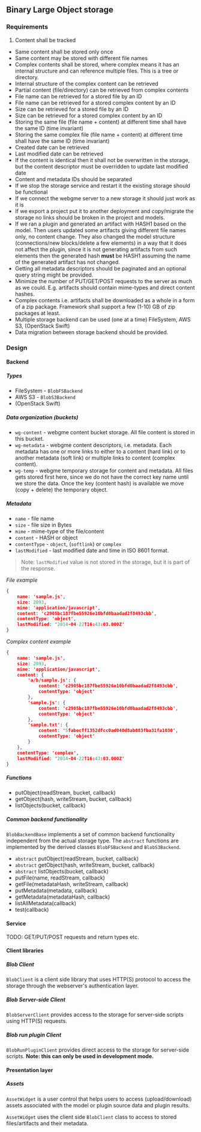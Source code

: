 
## Binary Large Object storage ##

### Requirements ###

1. Content shall be tracked
* Same content shall be stored only once
* Same content may be stored with different file names
* Complex contents shall be stored, where complex means it has an internal structure and can reference multiple files. This is a tree or directory.
* Internal structure of the complex content can be retrieved
* Partial content (file/directory) can be retrieved from complex contents
* File name can be retrieved for a stored file by an ID
* File name can be retrieved for a stored complex content by an ID
* Size can be retrieved for a stored file by an ID
* Size can be retrieved for a stored complex content by an ID
* Storing the same file (file name + content) at different time shall have the same ID (time invariant)
* Storing the same complex file (file name + content) at different time shall have the same ID (time invariant)
* Created date can be retrieved
* Last modified date can be retrieved
* If the content is identical then it shall not be overwritten in the storage, but the content descriptor must be overridden to update last modified date
* Content and metadata IDs should be separated
* If we stop the storage service and restart it the existing storage should be functional
* If we connect the webgme server to a new storage it should just work as it is
* If we export a project put it to another deployment and copy/migrate the storage no links should be broken in the project and models.
* If we ran a plugin and generated an artifact with HASH1 based on the model. Then users updated some artifacts giving different file names only, no content change. They also changed the model structure (connections/new blocks/delete a few elements) in a way that it does not affect the plugin, since it is not generating artifacts from such elements then the generated hash __must__ be HASH1 assuming the name of the generated artifact has not changed.
* Getting all metadata descriptors should be paginated and an optional query string might be provided.
* Minimize the number of PUT/GET/POST requests to the server as much as we could. E.g. artifacts should contain mime-types and direct content hashes.
* Complex contents i.e. artifacts shall be downloaded as a whole in a form of a zip package. Framework shall support a few (1-10) GB of zip packages at least.
* Multiple storage backend can be used (one at a time) FileSystem, AWS S3, (OpenStack Swift)
* Data migration between storage backend should be provided.


### Design ###

#### Backend ####

##### Types #####

* FileSystem - `BlobFSBackend`
* AWS S3 - `BlobS3Backend`
* (OpenStack Swift)

##### Data organization (buckets) #####

* `wg-content` - webgme content bucket storage. All file content is stored in this bucket.
* `wg-metadata` - webgme content descriptors, i.e. metadata. Each metadata has one or more links to either to a content (hard link) or to another metadata (soft link) or multiple links to content (complex content).
* `wg-temp` - webgme temporary storage for content and metadata. All files gets stored first here, since we do not have the correct key name until we store the data. Once the key (content hash) is available we move (copy + delete) the temporary object. 


##### Metadata #####

* `name` - file name
* `size` - file size in Bytes
* `mime` - mime-type of the file/content
* `content` - HASH or object
* `contentType` - `object`, (`softlink`) or `complex`
* `lastModified` - last modified date and time in ISO 8601 format. 

> Note: `lastModified` value is not stored in the storage, but it is part of the response.

_File example_
```json
{
    name: 'sample.js',
    size: 2093,
    mime: 'application/javascript',
    content: 'c2905bc187fbe55926e10bfd0baadad2f8493cbb',
    contentType: 'object',
    lastModified: '2014-04-22T16:43:03.000Z'
}
```

_Complex content example_
```json
{
    name: 'sample.js',
    size: 2093,
    mime: 'application/javascript',
    content: {
		'a/b/sample.js': {
			content: 'c2905bc187fbe55926e10bfd0baadad2f8493cbb',
			contentType: 'object'
		},
		'sample.js': {
			content: 'c2905bc187fbe55926e10bfd0baadad2f8493cbb',
			contentType: 'object'
		},
		'sample.txt': {
			content: '5fabecff1352dfcc0ad040d8ab883fba31fa1030',
			contentType: 'object'
		}
	},
    contentType: 'complex',
    lastModified: '2014-04-22T16:43:03.000Z'
}
```


##### Functions #####

* putObject(readStream, bucket, callback)
* getObject(hash, writeStream, bucket, callback)
* listObjects(bucket, callback)

##### Common backend functionality #####

`BlobBackendBase` implements a set of common backend functionality independent from the actual storage type. The `abstract` functions are implemented by the derived classes `BlobFSBackend` and `BlobS3Backend`.

* `abstract` putObject(readStream, bucket, callback)
* `abstract` getObject(hash, writeStream, bucket, callback)
* `abstract` listObjects(bucket, callback)
* putFile(name, readStream, callback)
* getFile(metadataHash, writeStream, callback)
* putMetadata(metadata, callback)
* getMetadata(metadataHash, callback)
* listAllMetadata(callback)
* test(callback)


#### Service ####

TODO: GET/PUT/POST requests and return types etc.

#### Client libraries ####

##### Blob Client #####

`BlobClient` is a client side library that uses HTTP(S) protocol to access the storage through the webserver's authentication layer. 


##### Blob Server-side Client #####

`BlobServerClient` provides access to the storage for server-side scripts using HTTP(S) requests.

##### Blob run plugin Client #####

`BlobRunPluginClient` provides direct access to the storage for server-side scripts. __Note: this can only be used in development mode.__


#### Presentation layer ####

##### Assets #####

`AssetWidget` is a user control that helps users to access (upload/download) assets associated with the model or plugin source data and plugin results.

`AssetWidget` uses the client side `BlobClient` class to access to stored files/artifacts and their metadata.